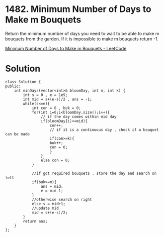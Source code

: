 # 1482. Minimum Number of Days to Make m Bouquets

Return the minimum number of days you need to wait to be able to make m bouquets from the garden. If it is impossible to make m bouquets return -1.


[Minimum Number of Days to Make m Bouquets - LeetCode](https://leetcode.com/problems/minimum-number-of-days-to-make-m-bouquets/)

# Solution
```
class Solution {
public:
    int minDays(vector<int>& bloomDay, int m, int k) {
        int s = 0 , e = 1e9;
        int mid = s+(e-s)/2 , ans = -1;
        while(s<=e){
            int con = 0 , buk = 0;
            for(int i=0;i<bloomDay.size();i++){
                // if the day comes within mid day
                if(bloomDay[i]<=mid){
                    con++;
                    // if it is a continuous day , check if a bouquet can be made
                    if(con>=k){
                    buk++;
                    con = 0;
                    }
                }
                else con = 0;
            }

            //if got required bouquets , store the day and search on left
            if(buk>=m){
                ans = mid;
                e = mid-1;
            }
            //otherwise search on right
            else s = mid+1;
            //update mid
            mid = s+(e-s)/2;
        }
        return ans;
    }
};
```